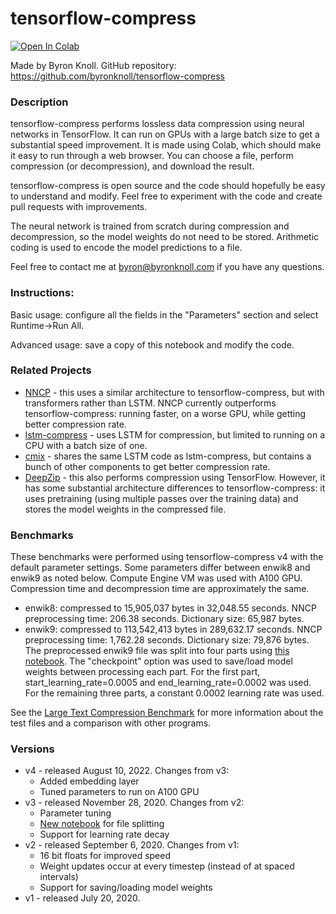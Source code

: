 # tensorflow-compress

[![Open In Colab](https://colab.research.google.com/assets/colab-badge.svg)](https://colab.research.google.com/github/byronknoll/tensorflow-compress/blob/master/tensorflow-compress.ipynb)

Made by Byron Knoll. GitHub repository: https://github.com/byronknoll/tensorflow-compress

### Description

tensorflow-compress performs lossless data compression using neural networks in TensorFlow. It can run on GPUs with a large batch size to get a substantial speed improvement. It is made using Colab, which should make it easy to run through a web browser. You can choose a file, perform compression (or decompression), and download the result.

tensorflow-compress is open source and the code should hopefully be easy to understand and modify. Feel free to experiment with the code and create pull requests with improvements.

The neural network is trained from scratch during compression and decompression, so the model weights do not need to be stored. Arithmetic coding is used to encode the model predictions to a file.

Feel free to contact me at byron@byronknoll.com if you have any questions.

### Instructions:

Basic usage: configure all the fields in the "Parameters" section and select Runtime->Run All.

Advanced usage: save a copy of this notebook and modify the code.

### Related Projects
*   [NNCP](https://bellard.org/nncp/) - this uses a similar architecture to tensorflow-compress, but with transformers rather than LSTM. NNCP currently outperforms tensorflow-compress: running faster, on a worse GPU, while getting better compression rate.
*   [lstm-compress](https://github.com/byronknoll/lstm-compress) - uses LSTM for compression, but limited to running on a CPU with a batch size of one.
*   [cmix](http://www.byronknoll.com/cmix.html) - shares the same LSTM code as lstm-compress, but contains a bunch of other components to get better compression rate.
*   [DeepZip](https://github.com/mohit1997/DeepZip) - this also performs compression using TensorFlow. However, it has some substantial architecture differences to tensorflow-compress: it uses pretraining (using multiple passes over the training data) and stores the model weights in the compressed file.

### Benchmarks
These benchmarks were performed using tensorflow-compress v4 with the default parameter settings. Some parameters differ between enwik8 and enwik9 as noted below. Compute Engine VM was used with A100 GPU. Compression time and decompression time are approximately the same.
*   enwik8: compressed to 15,905,037 bytes in 32,048.55 seconds. NNCP preprocessing time: 206.38 seconds. Dictionary size: 65,987 bytes.
*   enwik9: compressed to 113,542,413 bytes in 289,632.17 seconds. NNCP preprocessing time: 1,762.28 seconds. Dictionary size: 79,876 bytes. The preprocessed enwik9 file was split into four parts using [this notebook](https://colab.sandbox.google.com/github/byronknoll/tensorflow-compress/blob/master/nncp-splitter.ipynb). The "checkpoint" option was used to save/load model weights between processing each part. For the first part, start_learning_rate=0.0005 and end_learning_rate=0.0002 was used. For the remaining three parts, a constant 0.0002 learning rate was used.

See the [Large Text Compression Benchmark](http://mattmahoney.net/dc/text.html) for more information about the test files and a comparison with other programs.

### Versions
* v4 - released August 10, 2022. Changes from v3:
  * Added embedding layer
  * Tuned parameters to run on A100 GPU
* v3 - released November 28, 2020. Changes from v2:
  * Parameter tuning
  * [New notebook](https://colab.sandbox.google.com/github/byronknoll/tensorflow-compress/blob/master/nncp-splitter.ipynb) for file splitting
  * Support for learning rate decay
* v2 - released September 6, 2020. Changes from v1:
  * 16 bit floats for improved speed
  * Weight updates occur at every timestep (instead of at spaced intervals)
  * Support for saving/loading model weights
* v1 - released July 20, 2020.
